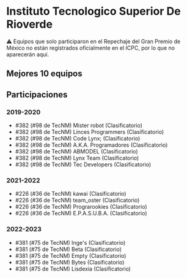 # Instituto Tecnologico Superior De Rioverde

:warning: Equipos que solo participaron en el Repechaje del Gran Premio de México no están registrados oficialmente en el ICPC, por lo que no aparecerán aquí.

## Mejores 10 equipos


## Participaciones

### 2019-2020

- #382 (#98 de TecNM) Mister robot (Clasificatorio)
- #382 (#98 de TecNM) Linces Programmers (Clasificatorio)
- #382 (#98 de TecNM) Code Lynx; (Clasificatorio)
- #382 (#98 de TecNM) A.K.A. Programadores (Clasificatorio)
- #382 (#98 de TecNM) ABMODEL (Clasificatorio)
- #382 (#98 de TecNM) Lynx Team (Clasificatorio)
- #382 (#98 de TecNM) Tec Developers (Clasificatorio)

### 2021-2022

- #226 (#36 de TecNM) kawai (Clasificatorio)
- #226 (#36 de TecNM) team_oster (Clasificatorio)
- #226 (#36 de TecNM) Prograrookies (Clasificatorio)
- #226 (#36 de TecNM) E.P.A.S.U.B.A. (Clasificatorio)

### 2022-2023

- #381 (#75 de TecNM) Inge's (Clasificatorio)
- #381 (#75 de TecNM) Beta (Clasificatorio)
- #381 (#75 de TecNM) Empty (Clasificatorio)
- #381 (#75 de TecNM) Bytes (Clasificatorio)
- #381 (#75 de TecNM) Lisdexia (Clasificatorio)



